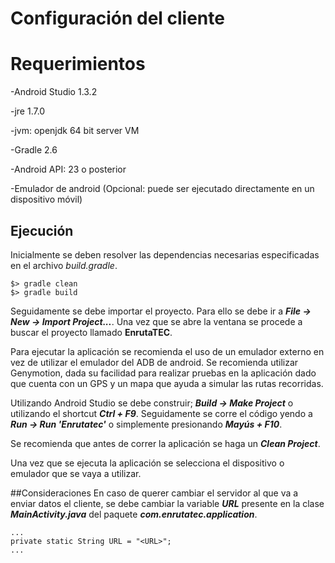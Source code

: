 # Configuración del cliente

# Requerimientos
-Android Studio 1.3.2

-jre 1.7.0

-jvm: openjdk 64 bit server VM

-Gradle 2.6

-Android API: 23 o posterior

-Emulador de android (Opcional: puede ser ejecutado directamente en un dispositivo móvil)

## Ejecución
Inicialmente se deben resolver las dependencias necesarias especificadas en el archivo *build.gradle*.
```
$> gradle clean
$> gradle build
```

Seguidamente se debe importar el proyecto. Para ello se debe ir a **_File -> New -> Import Project..._**. Una vez que se abre la ventana se procede a buscar el proyecto llamado **EnrutaTEC**.

Para ejecutar la aplicación se recomienda el uso de un emulador externo en vez de utilizar el emulador del ADB de android.
Se recomienda utilizar Genymotion, dada su facilidad para realizar pruebas en la aplicación dado que cuenta con un GPS y un mapa que ayuda a simular las rutas recorridas.

Utilizando Android Studio se debe construir; **_Build -> Make Project_** o utilizando el shortcut **_Ctrl + F9_**. Seguidamente se corre el código yendo a **_Run -> Run 'Enrutatec'_** o simplemente presionando **_Mayús + F10_**.

Se recomienda que antes de correr la aplicación se haga un **_Clean Project_**.

Una vez que se ejecuta la aplicación se selecciona el dispositivo o emulador que se vaya a utilizar.

##Consideraciones
En caso de querer cambiar el servidor al que va a enviar datos el cliente, se debe cambiar la variable **_URL_** presente en la clase **_MainActivity.java_** del paquete **_com.enrutatec.application_**.

```
...
private static String URL = "<URL>";
...
```
